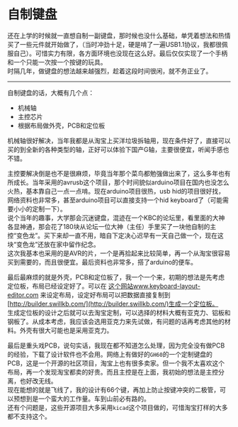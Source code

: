 # 自制键盘

还在上学的时候就一直想自制一副键盘，那时候也没什么基础，单凭着想法和热情买了一些元件就开始做了，（当时冲劲十足，硬是啃了一遍USB1.1协议，我都很佩服自己）。可惜实力有限，各方面环境也没现在这么好。最后仅仅实现了一个手柄和一个只能一次按一个按键的玩具。    
时隔几年，做键盘的想法越来越强烈，趁着这段时间很闲，就不务正业了。

---------

自制键盘的话，大概有几个点：

* 机械轴
* 主控芯片  
* 根据布局做外壳，PCB和定位板    
  
机械轴很好解决，当年我都是从淘宝上买洋垃圾拆轴用，现在条件好了，直接可以买的到全新的各种类型的轴，正好可以体验下国产G轴，主要很便宜，听闻手感也不错。  

主控要解决倒是也不是很麻烦，毕竟当年那个菜鸟都勉强做出来了，这么多年也有所成长。当年采用的avrusb这个项目，那个时间貌似arduino项目在国内也没怎么火热，基本靠自己一点一点啃。现在arduino项目很热，usb hid的项目很好找，网络资料也非常多，甚至arduino项目可以直接支持一个hid keyboard了（可能需要小小的定制一下）。  
说个当年的趣事，大学那会沉迷键盘，混迹在一个KBC的论坛里，看里面的大神各显神通，那会花了180块从论坛一位大神（主任）手里买了一块他自制的主控“变色龙”。买下来却一直不用，暗自下定决心迟早有一天自己做一个，现在这块“变色龙”还放在家中留作纪念。   
这次我基本也采用的是AVR的片，一个是再拾起来比较简单，再一个从淘宝很容易买到需要的，而且很便宜。最后资料也非常多，搭了arduino的便车。  
  
最后最麻烦的就是外壳，PCB和定位板了，我一个一个来，初期的想法是先考虑定位板，布局已经设定好了。可以在 [这个网站www.keyboard-layout-editor.com](http://www.keyboard-layout-editor.com/) 来设定布局，设定好布局可以把数据直接复制到[http://builder.swillkb.com/](http://builder.swillkb.com/)生成一个定位板。  
生成定位板的设计之后就可以去淘宝定制，可以选择的材料大概有亚克力、铝板和钢板了。从成本考虑，我应该会选用亚克力来先试做，有问题的话再考虑其他的材料。外壳有很大可能也是采用亚克力。  
  
最后是重头戏PCB，说句实话，我现在都不知道怎么处理，因为完全没有做PCB的经验，下载了设计软件也不会用。网络上有做好的`GH60`的一个定制键盘的PCB，这是一个开源的社区项目，淘宝上也有很多卖家。但一个我不太喜欢这个布局，再一个发现淘宝都卖的好贵。而且主控是在上面，我初始的想法是主控分离，也好改无线。  
现在能想的就是飞线了，我的设计有66个键，再加上防止按键冲突的二极管，可以预想到是一个蛮大的工作量。车到山前必有路的。  
还有个问题是，这些开源项目大多采用`kicad`这个项目做的，可惜淘宝打样的大多都不支持这个。

